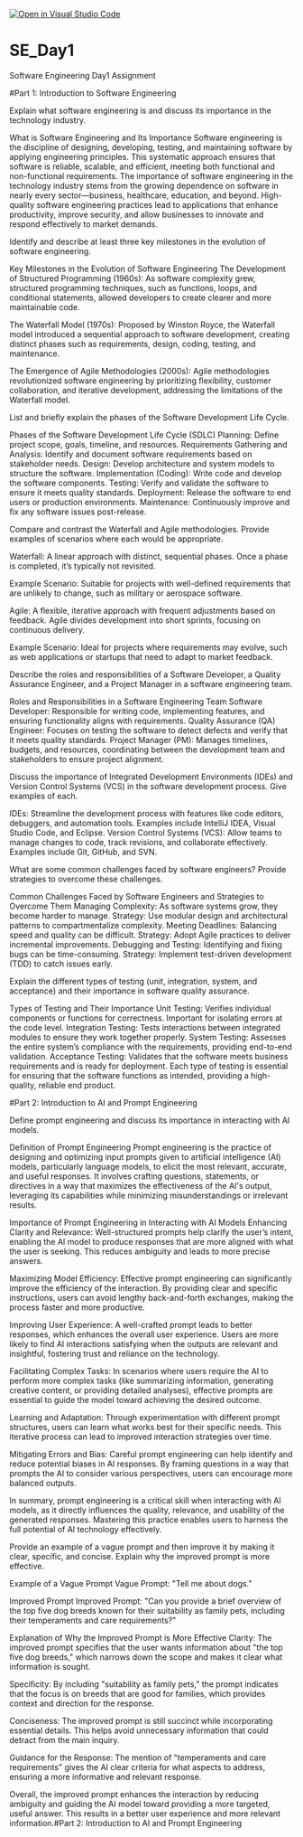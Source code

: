 [![Open in Visual Studio Code](https://classroom.github.com/assets/open-in-vscode-2e0aaae1b6195c2367325f4f02e2d04e9abb55f0b24a779b69b11b9e10269abc.svg)](https://classroom.github.com/online_ide?assignment_repo_id=16872157&assignment_repo_type=AssignmentRepo)
# SE_Day1
Software Engineering Day1 Assignment

#Part 1: Introduction to Software Engineering

Explain what software engineering is and discuss its importance in the technology industry.

What is Software Engineering and Its Importance Software engineering is the discipline of designing, developing, testing, and maintaining software by applying engineering principles. This systematic approach ensures that software is reliable, scalable, and efficient, meeting both functional and non-functional requirements. The importance of software engineering in the technology industry stems from the growing dependence on software in nearly every sector—business, healthcare, education, and beyond. High-quality software engineering practices lead to applications that enhance productivity, improve security, and allow businesses to innovate and respond effectively to market demands.

Identify and describe at least three key milestones in the evolution of software engineering.

Key Milestones in the Evolution of Software Engineering The Development of Structured Programming (1960s): As software complexity grew, structured programming techniques, such as functions, loops, and conditional statements, allowed developers to create clearer and more maintainable code.

The Waterfall Model (1970s): Proposed by Winston Royce, the Waterfall model introduced a sequential approach to software development, creating distinct phases such as requirements, design, coding, testing, and maintenance.

The Emergence of Agile Methodologies (2000s): Agile methodologies revolutionized software engineering by prioritizing flexibility, customer collaboration, and iterative development, addressing the limitations of the Waterfall model.

List and briefly explain the phases of the Software Development Life Cycle.

Phases of the Software Development Life Cycle (SDLC) Planning: Define project scope, goals, timeline, and resources. Requirements Gathering and Analysis: Identify and document software requirements based on stakeholder needs. Design: Develop architecture and system models to structure the software. Implementation (Coding): Write code and develop the software components. Testing: Verify and validate the software to ensure it meets quality standards. Deployment: Release the software to end users or production environments. Maintenance: Continuously improve and fix any software issues post-release.

Compare and contrast the Waterfall and Agile methodologies. Provide examples of scenarios where each would be appropriate.

Waterfall: A linear approach with distinct, sequential phases. Once a phase is completed, it’s typically not revisited.

Example Scenario: Suitable for projects with well-defined requirements that are unlikely to change, such as military or aerospace software.

Agile: A flexible, iterative approach with frequent adjustments based on feedback. Agile divides development into short sprints, focusing on continuous delivery.

Example Scenario: Ideal for projects where requirements may evolve, such as web applications or startups that need to adapt to market feedback.

Describe the roles and responsibilities of a Software Developer, a Quality Assurance Engineer, and a Project Manager in a software engineering team.

Roles and Responsibilities in a Software Engineering Team Software Developer: Responsible for writing code, implementing features, and ensuring functionality aligns with requirements. Quality Assurance (QA) Engineer: Focuses on testing the software to detect defects and verify that it meets quality standards. Project Manager (PM): Manages timelines, budgets, and resources, coordinating between the development team and stakeholders to ensure project alignment.

Discuss the importance of Integrated Development Environments (IDEs) and Version Control Systems (VCS) in the software development process. Give examples of each.

IDEs: Streamline the development process with features like code editors, debuggers, and automation tools. Examples include IntelliJ IDEA, Visual Studio Code, and Eclipse. Version Control Systems (VCS): Allow teams to manage changes to code, track revisions, and collaborate effectively. Examples include Git, GitHub, and SVN.

What are some common challenges faced by software engineers? Provide strategies to overcome these challenges.

Common Challenges Faced by Software Engineers and Strategies to Overcome Them Managing Complexity: As software systems grow, they become harder to manage. Strategy: Use modular design and architectural patterns to compartmentalize complexity. Meeting Deadlines: Balancing speed and quality can be difficult. Strategy: Adopt Agile practices to deliver incremental improvements. Debugging and Testing: Identifying and fixing bugs can be time-consuming. Strategy: Implement test-driven development (TDD) to catch issues early.

Explain the different types of testing (unit, integration, system, and acceptance) and their importance in software quality assurance.

Types of Testing and Their Importance Unit Testing: Verifies individual components or functions for correctness. Important for isolating errors at the code level. Integration Testing: Tests interactions between integrated modules to ensure they work together properly. System Testing: Assesses the entire system’s compliance with the requirements, providing end-to-end validation. Acceptance Testing: Validates that the software meets business requirements and is ready for deployment. Each type of testing is essential for ensuring that the software functions as intended, providing a high-quality, reliable end product.

#Part 2: Introduction to AI and Prompt Engineering

Define prompt engineering and discuss its importance in interacting with AI models.

Definition of Prompt Engineering Prompt engineering is the practice of designing and optimizing input prompts given to artificial intelligence (AI) models, particularly language models, to elicit the most relevant, accurate, and useful responses. It involves crafting questions, statements, or directives in a way that maximizes the effectiveness of the AI's output, leveraging its capabilities while minimizing misunderstandings or irrelevant results.

Importance of Prompt Engineering in Interacting with AI Models Enhancing Clarity and Relevance: Well-structured prompts help clarify the user’s intent, enabling the AI model to produce responses that are more aligned with what the user is seeking. This reduces ambiguity and leads to more precise answers.

Maximizing Model Efficiency: Effective prompt engineering can significantly improve the efficiency of the interaction. By providing clear and specific instructions, users can avoid lengthy back-and-forth exchanges, making the process faster and more productive.

Improving User Experience: A well-crafted prompt leads to better responses, which enhances the overall user experience. Users are more likely to find AI interactions satisfying when the outputs are relevant and insightful, fostering trust and reliance on the technology.

Facilitating Complex Tasks: In scenarios where users require the AI to perform more complex tasks (like summarizing information, generating creative content, or providing detailed analyses), effective prompts are essential to guide the model toward achieving the desired outcome.

Learning and Adaptation: Through experimentation with different prompt structures, users can learn what works best for their specific needs. This iterative process can lead to improved interaction strategies over time.

Mitigating Errors and Bias: Careful prompt engineering can help identify and reduce potential biases in AI responses. By framing questions in a way that prompts the AI to consider various perspectives, users can encourage more balanced outputs.

In summary, prompt engineering is a critical skill when interacting with AI models, as it directly influences the quality, relevance, and usability of the generated responses. Mastering this practice enables users to harness the full potential of AI technology effectively.

Provide an example of a vague prompt and then improve it by making it clear, specific, and concise. Explain why the improved prompt is more effective.

Example of a Vague Prompt Vague Prompt: "Tell me about dogs."

Improved Prompt Improved Prompt: "Can you provide a brief overview of the top five dog breeds known for their suitability as family pets, including their temperaments and care requirements?"

Explanation of Why the Improved Prompt is More Effective Clarity: The improved prompt specifies that the user wants information about "the top five dog breeds," which narrows down the scope and makes it clear what information is sought.

Specificity: By including "suitability as family pets," the prompt indicates that the focus is on breeds that are good for families, which provides context and direction for the response.

Conciseness: The improved prompt is still succinct while incorporating essential details. This helps avoid unnecessary information that could detract from the main inquiry.

Guidance for the Response: The mention of "temperaments and care requirements" gives the AI clear criteria for what aspects to address, ensuring a more informative and relevant response.

Overall, the improved prompt enhances the interaction by reducing ambiguity and guiding the AI model toward providing a more targeted, useful answer. This results in a better user experience and more relevant information.#Part 2: Introduction to AI and Prompt Engineering


